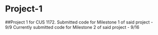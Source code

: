 # Project-1
##Project 1 for CUS 1172. 
Submitted code for Milestone 1 of said project - 9/9
Currently submitted code for Milestone 2 of said project - 9/16
